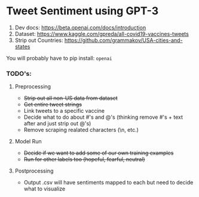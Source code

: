 # Tweet Sentiment using GPT-3

1. Dev docs: https://beta.openai.com/docs/introduction
2. Dataset: https://www.kaggle.com/gpreda/all-covid19-vaccines-tweets
3. Strip out Countries: https://github.com/grammakov/USA-cities-and-states

You will probably have to pip install: `openai`

### TODO's:
1. Preprocessing
    - ~~Strip out all non-US data from dataset~~
    - ~~Get entire tweet strings~~
    - Link tweets to a specific vaccine
    - Decide what to do about #'s and @'s (thinking remove #'s + text
    after and just strip out @'s)
    - Remove scraping realated characters (\n, etc.)

2. Model Run
    - ~~Decide if we want to add some of our own training examples~~
    - ~~Run for other labels too (hopeful, fearful, neutral)~~

3. Postprocessing
    - Output .csv will have sentiments mapped to each but need to decide
    what to visualize
